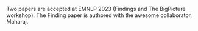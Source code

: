 Two papers are accepted at EMNLP 2023 (Findings and The BigPicture workshop). The Finding paper is authored with the awesome collaborator, Maharaj.

